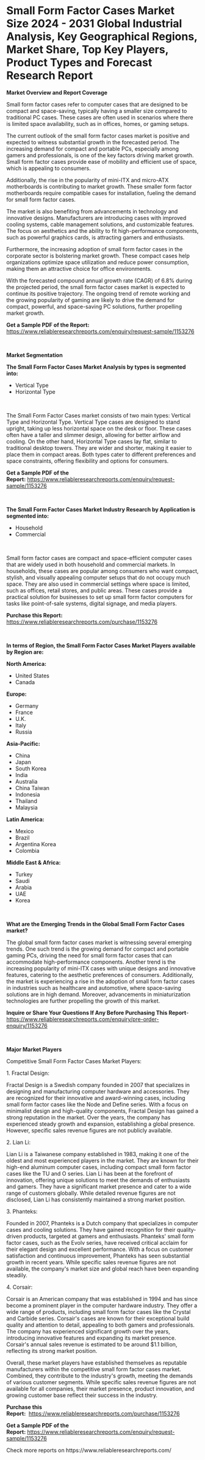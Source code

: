 <p><h1>Small Form Factor Cases Market Size 2024 - 2031 Global Industrial Analysis, Key Geographical Regions, Market Share, Top Key Players, Product Types and Forecast Research Report</h1></p><p><strong>Market Overview and Report Coverage</strong></p>
<p><p>Small form factor cases refer to computer cases that are designed to be compact and space-saving, typically having a smaller size compared to traditional PC cases. These cases are often used in scenarios where there is limited space availability, such as in offices, homes, or gaming setups.</p><p>The current outlook of the small form factor cases market is positive and expected to witness substantial growth in the forecasted period. The increasing demand for compact and portable PCs, especially among gamers and professionals, is one of the key factors driving market growth. Small form factor cases provide ease of mobility and efficient use of space, which is appealing to consumers.</p><p>Additionally, the rise in the popularity of mini-ITX and micro-ATX motherboards is contributing to market growth. These smaller form factor motherboards require compatible cases for installation, fueling the demand for small form factor cases.</p><p>The market is also benefiting from advancements in technology and innovative designs. Manufacturers are introducing cases with improved cooling systems, cable management solutions, and customizable features. The focus on aesthetics and the ability to fit high-performance components, such as powerful graphics cards, is attracting gamers and enthusiasts.</p><p>Furthermore, the increasing adoption of small form factor cases in the corporate sector is bolstering market growth. These compact cases help organizations optimize space utilization and reduce power consumption, making them an attractive choice for office environments.</p><p>With the forecasted compound annual growth rate (CAGR) of 6.8% during the projected period, the small form factor cases market is expected to continue its positive trajectory. The ongoing trend of remote working and the growing popularity of gaming are likely to drive the demand for compact, powerful, and space-saving PC solutions, further propelling market growth.</p></p>
<p><strong>Get a Sample PDF of the Report:</strong> <a href="https://www.reliableresearchreports.com/enquiry/request-sample/1153276">https://www.reliableresearchreports.com/enquiry/request-sample/1153276</a></p>
<p>&nbsp;</p>
<p><strong>Market Segmentation</strong></p>
<p><strong>The Small Form Factor Cases Market Analysis by types is segmented into:</strong></p>
<p><ul><li>Vertical Type</li><li>Horizontal Type</li></ul></p>
<p>&nbsp;</p>
<p><p>The Small Form Factor Cases market consists of two main types: Vertical Type and Horizontal Type. Vertical Type cases are designed to stand upright, taking up less horizontal space on the desk or floor. These cases often have a taller and slimmer design, allowing for better airflow and cooling. On the other hand, Horizontal Type cases lay flat, similar to traditional desktop towers. They are wider and shorter, making it easier to place them in compact areas. Both types cater to different preferences and space constraints, offering flexibility and options for consumers.</p></p>
<p><strong>Get a Sample PDF of the Report:</strong>&nbsp;<a href="https://www.reliableresearchreports.com/enquiry/request-sample/1153276">https://www.reliableresearchreports.com/enquiry/request-sample/1153276</a></p>
<p>&nbsp;</p>
<p><strong>The Small Form Factor Cases Market Industry Research by Application is segmented into:</strong></p>
<p><ul><li>Household</li><li>Commercial</li></ul></p>
<p>&nbsp;</p>
<p><p>Small form factor cases are compact and space-efficient computer cases that are widely used in both household and commercial markets. In households, these cases are popular among consumers who want compact, stylish, and visually appealing computer setups that do not occupy much space. They are also used in commercial settings where space is limited, such as offices, retail stores, and public areas. These cases provide a practical solution for businesses to set up small form factor computers for tasks like point-of-sale systems, digital signage, and media players.</p></p>
<p><strong>Purchase this Report:</strong>&nbsp; <a href="https://www.reliableresearchreports.com/purchase/1153276">https://www.reliableresearchreports.com/purchase/1153276</a></p>
<p>&nbsp;</p>
<p><strong>In terms of Region, the Small Form Factor Cases Market Players available by Region are:</strong></p>
<p>
    <p> <strong> North America: </strong>
        <ul>
            <li>United States</li>
            <li>Canada</li>
        </ul>
        </p> 
    <p> <strong> Europe: </strong>
        <ul>
            <li>Germany</li>
            <li>France</li>
            <li>U.K.</li>
            <li>Italy</li>
            <li>Russia</li>
        </ul>
        </p> 
    <p> <strong> Asia-Pacific: </strong>
        <ul>
            <li>China</li>
            <li>Japan</li>
            <li>South Korea</li>
            <li>India</li>
            <li>Australia</li>
            <li>China Taiwan</li>
            <li>Indonesia</li>
            <li>Thailand</li>
            <li>Malaysia</li>
        </ul>
        </p> 
    <p> <strong> Latin America: </strong>
        <ul>
            <li>Mexico</li>
            <li>Brazil</li>
            <li>Argentina Korea</li>
            <li>Colombia</li>
        </ul>
        </p> 
    <p> <strong> Middle East & Africa: </strong>
        <ul>
            <li>Turkey</li>
            <li>Saudi</li>
            <li>Arabia</li>
            <li>UAE</li>
            <li>Korea</li>
        </ul>
    </p>
    </p>
<p>&nbsp;</p>
<p><strong>What are the Emerging Trends in the Global Small Form Factor Cases market?</strong></p>
<p><p>The global small form factor cases market is witnessing several emerging trends. One such trend is the growing demand for compact and portable gaming PCs, driving the need for small form factor cases that can accommodate high-performance components. Another trend is the increasing popularity of mini-ITX cases with unique designs and innovative features, catering to the aesthetic preferences of consumers. Additionally, the market is experiencing a rise in the adoption of small form factor cases in industries such as healthcare and automotive, where space-saving solutions are in high demand. Moreover, advancements in miniaturization technologies are further propelling the growth of this market.</p></p>
<p><strong>Inquire or Share Your Questions If Any Before Purchasing This Report</strong>- <a href="https://www.reliableresearchreports.com/enquiry/pre-order-enquiry/1153276">https://www.reliableresearchreports.com/enquiry/pre-order-enquiry/1153276</a></p>
<p>&nbsp;</p>
<p><strong>Major Market Players</strong></p>
<p><p>Competitive Small Form Factor Cases Market Players:</p><p>1. Fractal Design:</p><p>Fractal Design is a Swedish company founded in 2007 that specializes in designing and manufacturing computer hardware and accessories. They are recognized for their innovative and award-winning cases, including small form factor cases like the Node and Define series. With a focus on minimalist design and high-quality components, Fractal Design has gained a strong reputation in the market. Over the years, the company has experienced steady growth and expansion, establishing a global presence. However, specific sales revenue figures are not publicly available.</p><p>2. Lian Li:</p><p>Lian Li is a Taiwanese company established in 1983, making it one of the oldest and most experienced players in the market. They are known for their high-end aluminum computer cases, including compact small form factor cases like the TU and O series. Lian Li has been at the forefront of innovation, offering unique solutions to meet the demands of enthusiasts and gamers. They have a significant market presence and cater to a wide range of customers globally. While detailed revenue figures are not disclosed, Lian Li has consistently maintained a strong market position.</p><p>3. Phanteks:</p><p>Founded in 2007, Phanteks is a Dutch company that specializes in computer cases and cooling solutions. They have gained recognition for their quality-driven products, targeted at gamers and enthusiasts. Phanteks' small form factor cases, such as the Evolv series, have received critical acclaim for their elegant design and excellent performance. With a focus on customer satisfaction and continuous improvement, Phanteks has seen substantial growth in recent years. While specific sales revenue figures are not available, the company's market size and global reach have been expanding steadily.</p><p>4. Corsair:</p><p>Corsair is an American company that was established in 1994 and has since become a prominent player in the computer hardware industry. They offer a wide range of products, including small form factor cases like the Crystal and Carbide series. Corsair's cases are known for their exceptional build quality and attention to detail, appealing to both gamers and professionals. The company has experienced significant growth over the years, introducing innovative features and expanding its market presence. Corsair's annual sales revenue is estimated to be around $1.1 billion, reflecting its strong market position.</p><p>Overall, these market players have established themselves as reputable manufacturers within the competitive small form factor cases market. Combined, they contribute to the industry's growth, meeting the demands of various customer segments. While specific sales revenue figures are not available for all companies, their market presence, product innovation, and growing customer base reflect their success in the industry.</p></p>
<p><strong>Purchase this Report:</strong>&nbsp;&nbsp;<a href="https://www.reliableresearchreports.com/purchase/1153276">https://www.reliableresearchreports.com/purchase/1153276</a></p>
<p></p>
<p><strong>Get a Sample PDF of the Report:</strong>&nbsp;<a href="https://www.reliableresearchreports.com/enquiry/request-sample/1153276">https://www.reliableresearchreports.com/enquiry/request-sample/1153276</a></p>
<p>Check more reports on https://www.reliableresearchreports.com/</p>